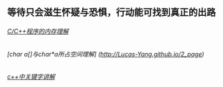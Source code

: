 等待只会滋生怀疑与恐惧，行动能可找到真正的出路
-----------
###### [C/C++程序的内存理解](http://Lucas-Yang.github.io/1_page)
###### [char a[]与char*a所占空间理解] (http://Lucas-Yang.github.io/2_page)
###### [c++中关键字讲解](http://Lucas-Yang.github.io/3_page)

